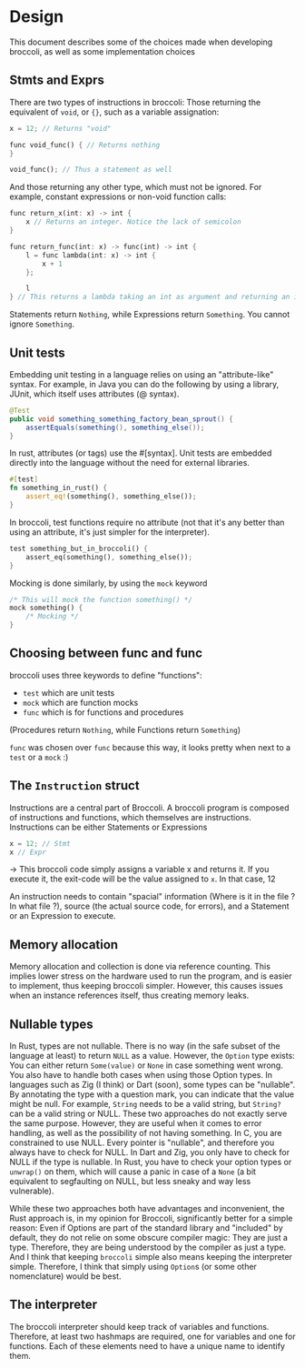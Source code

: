 # Design

This document describes some of the choices made when developing broccoli, as well
as some implementation choices

## Stmts and Exprs

There are two types of instructions in broccoli: Those returning the equivalent of `void`,
or `{}`, such as a variable assignation:

```rust
x = 12; // Returns "void"

func void_func() { // Returns nothing
}

void_func(); // Thus a statement as well
```

And those returning any other type, which must not be ignored. For example, constant
expressions or non-void function calls:

```rust
func return_x(int: x) -> int {
    x // Returns an integer. Notice the lack of semicolon
}

func return_func(int: x) -> func(int) -> int {
    l = func lambda(int: x) -> int {
        x + 1
    };

    l
} // This returns a lambda taking an int as argument and returning an int
```

Statements return `Nothing`, while Expressions return `Something`. You cannot ignore
`Something`.

## Unit tests

Embedding unit testing in a language relies on using an "attribute-like" syntax. For
example, in Java you can do the following by using a library, JUnit, which itself uses
attributes (@ syntax).

```java
@Test
public void something_something_factory_bean_sprout() {
    assertEquals(something(), something_else());
}
```

In rust, attributes (or tags) use the #[syntax]. Unit tests are embedded directly into
the language without the need for external libraries.

```rust
#[test]
fn something_in_rust() {
    assert_eq!(something(), something_else());
}
```

In broccoli, test functions require no attribute (not that it's any better than using
an attribute, it's just simpler for the interpreter).

```rust
test something_but_in_broccoli() {
    assert_eq(something(), something_else());
}
```

Mocking is done similarly, by using the `mock` keyword

```rust
/* This will mock the function something() */
mock something() {
    /* Mocking */
}
```

## Choosing between func and func

broccoli uses three keywords to define "functions":
* `test` which are unit tests
* `mock` which are function mocks
* `func` which is for functions and procedures

(Procedures return `Nothing`, while Functions return `Something`)

`func` was chosen over `func` because this way, it looks pretty when next to a `test` or
a `mock` :)

## The `Instruction` struct

Instructions are a central part of Broccoli. A broccoli program is composed of
instructions and functions, which themselves are instructions.
Instructions can be either Statements or Expressions

```rust
x = 12; // Stmt
x // Expr
```
-> This broccoli code simply assigns a variable x and returns it. If you execute it, the
exit-code will be the value assigned to `x`. In that case, 12

An instruction needs to contain "spacial" information (Where is it in the file ? In what
file ?), source (the actual source code, for errors), and a Statement or an Expression
to execute.

## Memory allocation

Memory allocation and collection is done via reference counting. This implies lower stress
on the hardware used to run the program, and is easier to implement, thus keeping
broccoli simpler. However, this causes issues when an instance references itself, thus
creating memory leaks.

## Nullable types

In Rust, types are not nullable. There is no way (in the safe subset of the language
at least) to return `NULL` as a value. However, the `Option` type exists: You can either
return `Some(value)` or `None` in case something went wrong. You also have to handle both
cases when using those Option types. In languages such as Zig (I think) or Dart (soon),
some types can be "nullable". By annotating the type with a question mark, you can
indicate that the value might be null. For example, `String` needs to be a valid string,
but `String?` can be a valid string or NULL. These two approaches do not exactly serve
the same purpose. However, they are useful when it comes to error handling, as well as
the possibility of not having something. In C, you are constrained to use NULL. Every
pointer is "nullable", and therefore you always have to check for NULL. In Dart and Zig,
you only have to check for NULL if the type is nullable. In Rust, you have to check
your option types or `unwrap()` on them, which will cause a panic in case of a `None`
(a bit equivalent to segfaulting on NULL, but less sneaky and way less vulnerable).

While these two approaches both have advantages and inconvenient, the Rust approach is,
in my opinion for Broccoli, significantly better for a simple reason: Even if Options are
part of the standard library and "included" by default, they do not relie on some obscure
compiler magic: They are just a type. Therefore, they are being understood by the compiler
as just a type. And I think that keeping `broccoli` simple also means keeping the interpreter
simple. Therefore, I think that simply using `Option`s (or some other nomenclature) would
be best.

## The interpreter

The broccoli interpreter should keep track of variables and functions. Therefore, at
least two hashmaps are required, one for variables and one for functions. Each of these
elements need to have a unique name to identify them.